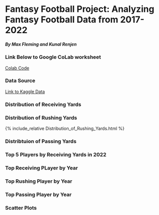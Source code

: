 # Fantasy Football Project: Analyzing Fantasy Football Data from 2017-2022
##### By Max Fleming and Kunal Renjen
### Link Below to Google CoLab worksheet 
[Colab Code](final_project.py)
### Data Source
[Link to Kaggle Data](https://www.kaggle.com/datasets/gbolduc/fantasy-football-data-2017-2023)
### Distribution of Receiving Yards
### Distribution of Rushing Yards
{% include_relative  Distribution_of_Rushing_Yards.html %}
### Distribtuion of Passing Yards
### Top 5 Players by Receiving Yards in 2022
### Top Receiving PLayer by Year
### Top Rushing Player by Year
### Top Passing Player by Year
### Scatter Plots
